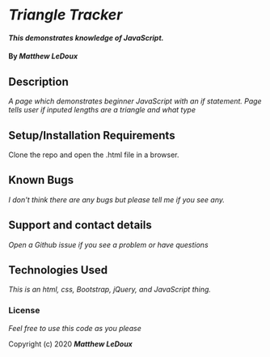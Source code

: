 # _Triangle Tracker_

#### _This demonstrates knowledge of JavaScript._

#### By _**Matthew LeDoux**_

## Description

_A page which demonstrates beginner JavaScript with an if statement._
_Page tells user if inputed lengths are a triangle and what type_

## Setup/Installation Requirements

Clone the repo and open the .html file in a browser.

## Known Bugs

_I don't think there are any bugs but please tell me if you see any._

## Support and contact details

_Open a Github issue if you see a problem or have questions_

## Technologies Used

_This is an html, css, Bootstrap, jQuery, and JavaScript thing._

### License

*Feel free to use this code as you please*

Copyright (c) 2020 **_Matthew LeDoux_**